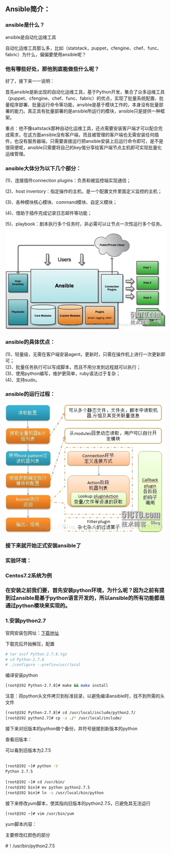 ## Ansible简介：

### ansible是什么？

ansible是自动化运维工具

自动化运维工具那么多，比如（statstack，puppet，cfengine、chef、func、fabric）为什么，偏偏要使用ansible呢？

### 他有哪些好处，那他到底能做些什么呢？

好了，接下来一一说明：

首先ansible是新出现的自动化运维工具，基于Python开发，集合了众多运维工具（puppet、cfengine、chef、func、fabric）的优点，实现了批量系统配置、批量程序部署、批量运行命令等功能，ansible是基于模块工作的，本身没有批量部署的能力。真正具有批量部署的是ansible所运行的模块，ansible只是提供一种框架。

重点：他不像saltstack那种自动化运维工具，还点需要安装客户端才可以配合完成需求，在这方面ansible没有客户端，而且被管理的客户端也无需安装任何插件，也没有服务器端，只需要直接运行把ansible安装上后运行命令即可，是不是很简便呢，ansible只需要将自己的key值分享给客户端节点主机即可实现批量化运维管理。

### ansible大体分为以下几个部分：

(1)、连接插件connection plugins：负责和被监控端实现通信；

(2)、host inventory：指定操作的主机，是一个配置文件里面定义监控的主机；

(3)、各种模块核心模块、command模块、自定义模块；

(4)、借助于插件完成记录日志邮件等功能；

(5)、playbook：剧本执行多个任务时，非必需可以让节点一次性运行多个任务。

![ansible1](/pics/ansible1.jpg)

### ansible的具体优点：

(1)、轻量级，无需在客户端安装agent，更新时，只需在操作机上进行一次更新即可；  
(2)、批量任务执行可以写成脚本，而且不用分发到远程就可以执行；  
(3)、使用python编写，维护更简单，ruby语法过于复杂；  
(4)、支持sudo。

### ansible的运行过程：

![ansible的运行过程](/pics/20180904142014762.jpg)

### 接下来就开始正式安装ansible了

### 实验环境：

### Centos7.2系统为例

### 在安装之前我们要，首先安装python环境，为什么呢？因为之前有提到过ansible是基于python语言开发的，所以ansible的所有功能都是通过python模块来实现的。

### 1.安装python2.7

官网安装包网址：[下载地址](https://www.python.org/ftp/python/2.7.8/Python-2.7.8.tgz)

下载完后开始解压，配置

```bash
# tar xvzf Python-2.7.8.tgz
# cd Python-2.7.8
# ./configure --prefix=/usr/local
```

编译安装python

```bash
[root@192 Python-2.7.8]# make && make install
```

注意：将python头文件拷贝到标准目录，以避免编译ansible时，找不到所需的头文件

```bash
[root@192 Python-2.7.8]# cd /usr/local/include/python2.7/
[root@192 python2.7]# cp -a ./* /usr/local/include/
```

接下来对旧版本的python做个备份，并符号链接到新版本的python

查看旧版本：

可以看到旧版本为2.7.5

```bash

[root@192 ~]# python -V
Python 2.7.5

[root@192 ~]# cd /usr/bin/
[root@192 bin]# mv python python2.7.5
[root@192 bin]# ln -s /usr/local/bin/python
```

接下来修改yum脚本，使其指向旧版本的python2.7.5，已避免其无法运行

```bash
[root@192 ~]# vim /usr/bin/yum
```

yum脚本内容：

主要修改红颜色的部分

#！/usr/bin/python2.7.5 
